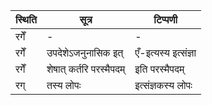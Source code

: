 | स्थिति | सूत्र | टिप्पणी |
| ----- | ------- | ------ |
| रगेँ | - | - |
| रगेँ | उपदेशेऽजनुनासिक इत् | एँ-इत्यस्य इत्संज्ञा |
| रगेँ | शेषात् कर्तरि परस्मैपदम् | इति परस्मैपदम् |
| रग् | तस्य लोपः | इत्संज्ञकस्य लोपः |
